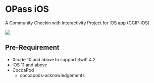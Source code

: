 # OPass iOS

A Community Checkin with Interactivity Project for iOS app (CCIP-iOS)

[![](https://api.travis-ci.org/CCIP-App/CCIP-iOS.svg?branch=master)](https://travis-ci.org/CCIP-App/CCIP-iOS)

## Pre-Requirement

* Xcode 10 and above to support Swift 4.2
* iOS 11 and above
* CocoaPod
	* cocoapods-acknowledgements
